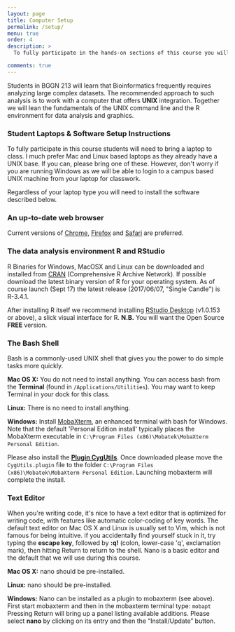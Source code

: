 ```yaml
---
layout: page
title: Computer Setup 
permalink: /setup/
menu: true
order: 4
description: > 
  To fully participate in the hands-on sections of this course you will need access to the software described below on your **own laptop**. Note that you may need Administrator privileges/permissions to install some of these.

comments: true
---
```


Students in BGGN 213 will learn that Bioinformatics frequently requires analyzing large complex datasets. The recommended approach to such analysis is to work with a computer that offers **UNIX** integration. Together we will lean the fundamentals of the UNIX command line and the R environment for data analysis and graphics.


### Student Laptops & Software Setup Instructions
To fully participate in this course students will need to bring a laptop to class.  I much prefer Mac and Linux based laptops as they already have a UNIX base.  If you can, please bring one of these.  However, don't worry if you are running Windows as we will be able to login to a campus based UNIX machine from your laptop for classwork. 

Regardless of your laptop type you will need to install the software described below.

### An up-to-date **web browser** 
Current versions of [Chrome](https://www.google.com/chrome/), [Firefox](http://www.mozilla.org/firefox/) and [Safari](Safari) are preferred.


### The data analysis environment **R** and **RStudio**
R Binaries for Windows, MacOSX and Linux can be downloaded and installed from [CRAN](http://cran.r-project.org/index.html) (Comprehensive R Archive Network). If possible download the latest binary version of R for your operating system. As of course launch (Sept 17) the latest release (2017/06/07, "Single Candle") is R-3.4.1.

After installing R itself we recommend installing [RStudio Desktop](https://www.rstudio.com/products/rstudio/download/#download) (v1.0.153 or above), a slick visual interface for R. **N.B.** You will want the Open Source **FREE** version.


### The Bash Shell
Bash is a commonly-used UNIX shell that gives you the power to do simple tasks more quickly.

**Mac OS X:** You do not need to install anything. You can access bash from the **Terminal** (found in `/Applications/Utilities`). You may want to keep Terminal in your dock for this class.

**Linux:** There is no need to install anything.

**Windows:** Install [MobaXterm](http://mobaxterm.mobatek.net), an enhanced terminal with bash for Windows. Note that the default 'Personal Edition install' typically places the MobaXterm executable in `C:\Program Files (x86)\Mobatek\MobaXterm Personal Edition`.

Please also install the [**Plugin CygUtils**](http://mobaxterm.mobatek.net/CygUtils.plugin). Once downloaded please move the `CygUtils.plugin` file to the folder `C:\Program Files (x86)\Mobatek\MobaXterm Personal Edition`. Launching mobaxterm will complete the install.



### Text Editor
When you're writing code, it's nice to have a text editor that is optimized for writing code, with features like automatic color-coding of key words. The default text editor on Mac OS X and Linux is usually set to Vim, which is not famous for being intuitive. if you accidentally find yourself stuck in it, try typing the **escape key**, followed by **:q!** (colon, lower-case 'q', exclamation mark), then hitting Return to return to the shell. Nano is a basic editor and the default that we will use during this course. 


**Mac OS X:** nano should be pre-installed.

**Linux:** nano should be pre-installed.

**Windows:** Nano can be installed as a plugin to mobaxterm (see above). First start mobaxterm and then in the mobaxterm terminal type: `mobapt` Pressing Return will bring up a panel listing available additions. Please select **nano** by clicking on its entry and then the “Install/Update” button.
 


<!--- Still to complete...
### Why this class

### The semi-flipped classroom
-->
